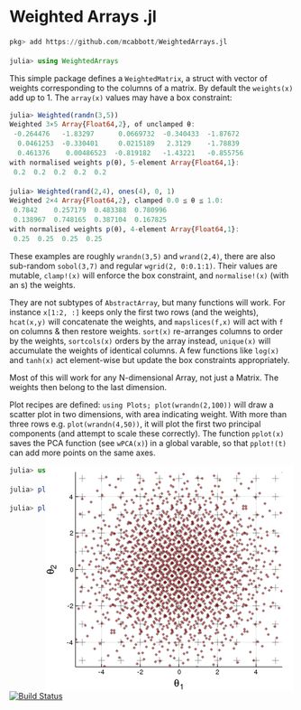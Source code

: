 # Weighted Arrays .jl

```julia
pkg> add https://github.com/mcabbott/WeightedArrays.jl

julia> using WeightedArrays
```

This simple package defines a `WeightedMatrix`, a struct with vector of weights corresponding to the columns of a matrix. By default the `weights(x)` add up to 1. The `array(x)` values may have a box constraint: 
```julia
julia> Weighted(randn(3,5))
Weighted 3×5 Array{Float64,2}, of unclamped θ:
 -0.264476   -1.83297      0.0669732  -0.340433  -1.87672 
  0.0461253  -0.330401     0.0215189   2.3129    -1.78839 
  0.461376    0.00486523  -0.819182   -1.43221   -0.855756
with normalised weights p(θ), 5-element Array{Float64,1}:
 0.2  0.2  0.2  0.2  0.2

julia> Weighted(rand(2,4), ones(4), 0, 1)
Weighted 2×4 Array{Float64,2}, clamped 0.0 ≦ θ ≦ 1.0:
 0.7842    0.257179  0.483388  0.780996
 0.138967  0.748165  0.387104  0.167825
with normalised weights p(θ), 4-element Array{Float64,1}:
 0.25  0.25  0.25  0.25
```
These examples are roughly `wrandn(3,5)` and `wrand(2,4)`, there are also sub-random `sobol(3,7)` and regular  `wgrid(2, 0:0.1:1)`. Their values are mutable, `clamp!(x)` will enforce the box constraint, and `normalise!(x)` (with an s) the weights.

They are not subtypes of `AbstractArray`, but many functions will work. 
For instance `x[1:2, :]` keeps only the first two rows (and the weights),
`hcat(x,y)` will concatenate the weights,
and `mapslices(f,x)` will act with `f` on columns & then restore weights. 
`sort(x)` re-arranges columns to order by the weights, `sortcols(x)` orders by the array instead, 
`unique(x)` will accumulate the weights of identical columns. 
A few functions like `log(x)` and `tanh(x)` act element-wise but update the box constraints appropriately. 

Most of this will work for any N-dimensional Array, not just a Matrix. The weights then belong to the last dimension.

Plot recipes are defined: `using Plots; plot(wrandn(2,100))` will draw a scatter plot in two dimensions, with area indicating weight. 
With more than three rows e.g. `plot(wrandn(4,50))`, it will plot the first two principal components (and attempt to scale these correctly). 
The function `pplot(x)` saves the PCA function (see `wPCA(x)`) in a global varable, so that `pplot!(t)` can add more points on the same axes. 

<img src="deps/red.png?raw=true" width="440" height="400" alt="Plot example" align="right" padding="5">

```julia
julia> using Plots

julia> plot(wgrid(2, -5:5), m=:+) ## grid

julia> plot!(soboln(2, 2000), m=:diamond, c=:red) ## subrandom normal
```

[![Build Status](https://travis-ci.org/mcabbott/WeightedArrays.jl.svg?branch=master)](https://travis-ci.org/mcabbott/WeightedArrays.jl)


